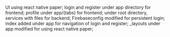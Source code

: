 UI using react native paper; 
login and register under app directory for frontend; 
profile under app/(tabs) for frontend; 
under root directory, services with files for backend; 
Firebaseconfig modified for persistent login; 
index added under app for navigation of login and register; 
_layouts under app modified for using react native paper; 

